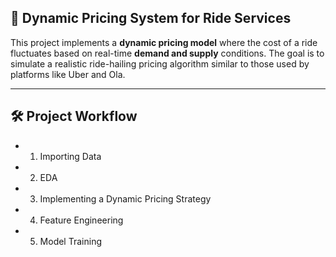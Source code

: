 ## 🚖 Dynamic Pricing System for Ride Services

This project implements a **dynamic pricing model** where the cost of a ride fluctuates based on real-time **demand and supply** conditions. The goal is to simulate a realistic ride-hailing pricing algorithm similar to those used by platforms like Uber and Ola.

___

## 🛠 Project Workflow

- 1. Importing Data
    
- 2. EDA

- 3. Implementing a Dynamic Pricing Strategy

- 4. Feature Engineering

- 5. Model Training
